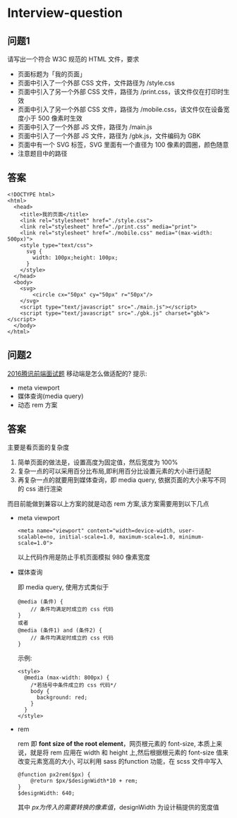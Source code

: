 # Interview-question

## 问题1
请写出一个符合 W3C 规范的 HTML 文件，要求

- 页面标题为「我的页面」
- 页面中引入了一个外部 CSS 文件，文件路径为 /style.css
- 页面中引入了另一个外部 CSS 文件，路径为 /print.css，该文件仅在打印时生效
- 页面中引入了另一个外部 CSS 文件，路径为 /mobile.css，该文件仅在设备宽度小于 500 像素时生效
- 页面中引入了一个外部 JS 文件，路径为 /main.js
- 页面中引入了一个外部 JS 文件，路径为 /gbk.js，文件编码为 GBK
- 页面中有一个 SVG 标签，SVG 里面有一个直径为 100 像素的圆圈，颜色随意
- 注意题目中的路径

## 答案
```
<!DOCTYPE html>
<html>
  <head>
    <title>我的页面</title>
    <link rel="stylesheet" href="./style.css">
    <link rel="stylesheet" href="./print.css" media="print">
    <link rel="stylesheet" href="./mobile.css" media="(max-width: 500px)">
    <style type="text/css">
      svg {
        width: 100px;height: 100px;
      }
    </style>
  </head>
  <body>
    <svg>
        <circle cx="50px" cy="50px" r="50px"/>
    </svg>
    <script type="text/javascript" src="./main.js"></script>
    <script type="text/javascript" src="./gbk.js" charset="gbk"></script>
  </body>
</html>
```

## 问题2
[2016腾讯前端面试题](https://github.com/Bless-L/MyBlog/blob/master/post/2016%E8%85%BE%E8%AE%AF%E5%AE%9E%E4%B9%A0%E7%94%9F%E5%89%8D%E7%AB%AF%E9%9D%A2%E8%AF%95%E7%BB%8F%E5%8E%86%E5%8F%8A%E6%80%BB%E7%BB%93%EF%BC%88%E4%BA%8C%EF%BC%89.md)
移动端是怎么做适配的?
提示:

- meta viewport
- 媒体查询(media query)
- 动态 rem 方案

## 答案
主要是看页面的复杂度
1. 简单页面的做法是，设置高度为固定值，然后宽度为 100%
2. 复杂一点的可以采用百分比布局,即利用百分比设置元素的大小进行适配
3. 再复杂一点的就要用到媒体查询，即 media query, 依据页面的大小来写不同的 css 进行渲染

而目前能做到兼容以上方案的就是动态 rem 方案,该方案需要用到以下几点

- meta viewport

    ```
    <meta name="viewport" content="width=device-width, user-scalable=no, initial-scale=1.0, maximum-scale=1.0, minimum-scale=1.0">
    ```
    以上代码作用是防止手机页面模拟 980 像素宽度
- 媒体查询

    即 media query, 使用方式类似于
    ```
    @media (条件) {
        // 条件均满足时成立的 css 代码
    }
    或者
    @media (条件1) and (条件2) {
        // 条件均满足时成立的 css 代码
    }
    ```
    示例:
    ```
    <style>
      @media (max-width: 800px) {
        /*若括号中条件成立的 css 代码*/
        body {
          background: red;
        }
      }
    </style>
    ```
- rem

    rem 即 **font size of the root element**，网页根元素的 font-size,
    本质上来说，就是将 rem 应用在 width 和 height 上,然后根据根元素的 font-size 值来改变元素宽高的大小,
    可以利用 sass 的function 功能，在 scss 文件中写入
    ```
    @function px2rem($px) {
        @return $px/$designWidth*10 + rem;
    }
    $designWidth: 640;
    ```
    其中 $px 为传入的需要转换的像素值，$designWidth 为设计稿提供的宽度值

